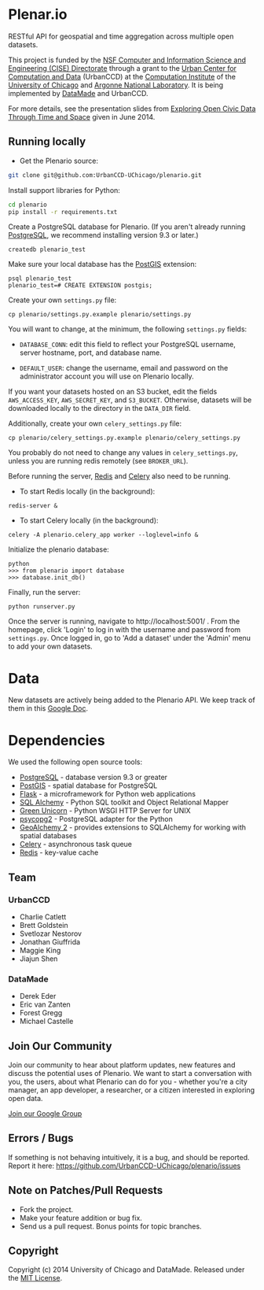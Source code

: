 # Plenar.io

RESTful API for geospatial and time aggregation across multiple open datasets.

This project is funded by the [NSF Computer and Information Science and Engineering (CISE) Directorate](http://www.nsf.gov/dir/index.jsp?org=CISE) through a grant to the [Urban Center for Computation and Data](https://urbanccd.org/) (UrbanCCD) at the [Computation Institute](http://ci.uchicago.edu) of the [University of Chicago](http://uchicago.edu) and [Argonne National Laboratory](http://www.anl.gov). It is being implemented by [DataMade](http://datamade.us) and UrbanCCD.

For more details, see the presentation slides from [Exploring Open Civic Data Through Time and Space](https://docs.google.com/presentation/d/1Une-A1k0mUAIYac5UlmeSDLw4VyHYsaw1NW5f4YKWas/edit#slide=id.p) given in June 2014.

## Running locally

* Get the Plenario source:

``` bash
git clone git@github.com:UrbanCCD-UChicago/plenario.git
```

Install support libraries for Python:

``` bash
cd plenario
pip install -r requirements.txt
```

Create a PostgreSQL database for Plenario. (If you aren't
  already running [PostgreSQL](http://www.postgresql.org/), we recommend
  installing version 9.3 or later.)

```
createdb plenario_test
```

Make sure your local database has the [PostGIS](http://postgis.net/) extension:

```
psql plenario_test
plenario_test=# CREATE EXTENSION postgis;
```

Create your own `settings.py` file:

```
cp plenario/settings.py.example plenario/settings.py
```

You will want to change, at the minimum, the following `settings.py` fields:

* `DATABASE_CONN`: edit this field to reflect your PostgreSQL
  username, server hostname, port, and database name. 

* `DEFAULT_USER`: change the username, email and password on the administrator account you will use on Plenario locally.

If you want your datasets hosted on an S3 bucket, edit the fields
`AWS_ACCESS_KEY`, `AWS_SECRET_KEY`, and `S3_BUCKET`. Otherwise,
datasets will be downloaded locally to the directory in the `DATA_DIR`
field.

Additionally, create your own `celery_settings.py` file:

```
cp plenario/celery_settings.py.example plenario/celery_settings.py
```

You probably do not need to change any values in `celery_settings.py`,
unless you are running redis remotely (see `BROKER_URL`).

Before running the server, [Redis](http://redis.io/) and
[Celery](http://www.celeryproject.org/) also need to be running.

* To start Redis locally (in the background):
```
redis-server &
```

* To start Celery locally (in the background):
```
celery -A plenario.celery_app worker --loglevel=info &
```

Initialize the plenario database: 

```
python
>>> from plenario import database
>>> database.init_db()
```

Finally, run the server:

```
python runserver.py
```

Once the server is running, navigate to http://localhost:5001/ . From
the homepage, click 'Login' to log in with the username and password
from `settings.py`. Once logged in, go to 'Add a dataset' under the
'Admin' menu to add your own datasets.

# Data

New datasets are actively being added to the Plenario API. We keep track of them in this [Google Doc](https://docs.google.com/spreadsheet/ccc?key=0Au-2OHnpwhGTdGJzUWJ2SERwVXZLeDU4Y3laWFJvNEE&usp=sharing#gid=0).

# Dependencies
We used the following open source tools:

* [PostgreSQL](http://www.postgresql.org/) - database version 9.3 or greater
* [PostGIS](http://postgis.net/) - spatial database for PostgreSQL
* [Flask](http://flask.pocoo.org/) - a microframework for Python web applications
* [SQL Alchemy](http://www.sqlalchemy.org/) - Python SQL toolkit and Object Relational Mapper
* [Green Unicorn](http://gunicorn.org/) - Python WSGI HTTP Server for UNIX
* [psycopg2](http://initd.org/psycopg/) - PostgreSQL adapter for the Python 
* [GeoAlchemy 2](http://geoalchemy-2.readthedocs.org/en/0.2.4/) - provides extensions to SQLAlchemy for working with spatial databases
* [Celery](http://www.celeryproject.org/) - asynchronous task queue
* [Redis](http://redis.io/) - key-value cache


## Team

### UrbanCCD
* Charlie Catlett
* Brett Goldstein
* Svetlozar Nestorov
* Jonathan Giuffrida
* Maggie King
* Jiajun Shen

### DataMade
* Derek Eder
* Eric van Zanten
* Forest Gregg
* Michael Castelle

## Join Our Community

Join our community to hear about platform updates, new features and discuss the potential uses of Plenario. We want to start a conversation with you, the users, about what Plenario can do for you - whether you're a city manager, an app developer, a researcher, or a citizen interested in exploring open data.

[Join our Google Group](https://groups.google.com/forum/#!forum/plenariodataportal)

## Errors / Bugs

If something is not behaving intuitively, it is a bug, and should be reported.
Report it here: https://github.com/UrbanCCD-UChicago/plenario/issues

## Note on Patches/Pull Requests
 
* Fork the project.
* Make your feature addition or bug fix.
* Send us a pull request. Bonus points for topic branches.

## Copyright

Copyright (c) 2014 University of Chicago and DataMade. Released under the [MIT License](https://github.com/UrbanCCD-UChicago/plenario/blob/master/LICENSE).
